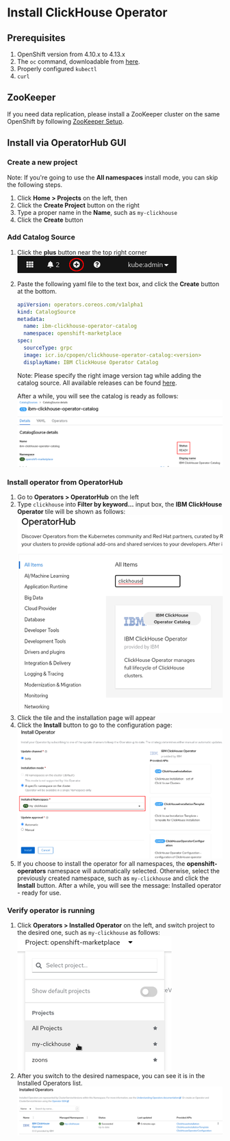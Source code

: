 # Install ClickHouse Operator

## Prerequisites

1. OpenShift version from 4.10.x to 4.13.x
1. The `oc` command, downloadable from [here](https://mirror.openshift.com/pub/openshift-v4/clients/ocp/stable/).
1. Properly configured `kubectl`
1. `curl`

## ZooKeeper

If you need data replication, please install a ZooKeeper cluster on the same OpenShift by following [ZooKeeper Setup](./zookeeper_setup_openshift.md).

## Install via OperatorHub GUI

### Create a new project

Note: If you're going to use the **All namespaces** install mode, you can skip the following steps.

1. Click **Home > Projects** on the left, then
1. Click the **Create Project** button on the right
1. Type a proper name in the **Name**, such as `my-clickhouse`
1. Click the **Create** button

### Add Catalog Source

1. Click the **plus** button near the top right corner\
    ![Plus button](./img/plus_button.png)
1. Paste the following yaml file to the text box, and click the **Create** button at the bottom.
    ```yaml
    apiVersion: operators.coreos.com/v1alpha1
    kind: CatalogSource
    metadata:
      name: ibm-clickhouse-operator-catalog
      namespace: openshift-marketplace 
    spec:
      sourceType: grpc
      image: icr.io/cpopen/clickhouse-operator-catalog:<version>
      displayName: IBM ClickHouse Operator Catalog
    ```
    Note: Please specify the right image version tag while adding the catalog source.
    All available releases can be found [here](../releases).
    
    After a while, you will see the catalog is ready as follows:
    ![Catalog ready](./img/catalog_ready.png)

### Install operator from OperatorHub

1. Go to **Operators > OperatorHub** on the left
1. Type `clickhouse` into **Filter by keyword...** input box, the **IBM ClickHouse Operator** tile will be shown as follows:
    ![Filter clickhouse](./img/filter_clickhouse.png)
1. Click the tile and the installation page will appear
1. Click the **Install** button to go to the configuration page:
    ![Install clickhouse operator](./img/install_clickhouse_operator.png)
1. If you choose to install the operator for all namespaces, the **openshift-operators** namespace will automatically selected.
   Otherwise, select the previously created namespace, such as `my-clickhouse` and click the **Install** button.
   After a while, you will see the message: Installed operator - ready for use.

### Verify operator is running

1. Click **Operators > Installed Operator** on the left, and switch project to the desired one, such as `my-clickhouse` as follows:\
    ![Switch to my-clickhouse ns](./img/switch_to_my-clickhouse_ns.png)
1. After you switch to the desired namespace, you can see it is in the Installed Operators list.
    ![Installed clickhouse operator](./img/installed_clickhouse_operator.png)